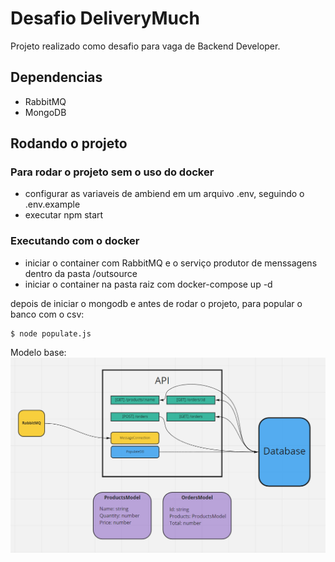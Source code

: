 # Desafio DeliveryMuch

Projeto realizado como desafio para vaga de Backend Developer.

## Dependencias

- RabbitMQ 
- MongoDB
## Rodando o projeto

### Para rodar o projeto sem o uso do docker
- configurar as variaveis de ambiend em um arquivo .env, seguindo o .env.example
- executar npm start

### Executando com o docker
- iniciar o container com RabbitMQ e o serviço produtor de menssagens dentro da pasta /outsource
- iniciar o container na pasta raiz com docker-compose up -d

depois de iniciar o mongodb e antes de rodar o projeto, para popular o banco com o csv:

```
$ node populate.js
```

Modelo base:
![Modelo de Arquitetura](DeliveryMuch.png)
